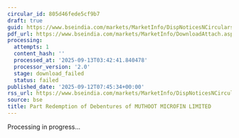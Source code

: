 ```yaml
---
circular_id: 805d46fede5cf9b7
draft: true
guid: https://www.bseindia.com/markets/MarketInfo/DispNoticesNCirculars.aspx?Noticeid={D76D79B4-3F04-41D1-9467-63D589BEC3ED}&noticeno=20250912-27&dt=09/12/2025&icount=27&totcount=103&flag=0
pdf_url: https://www.bseindia.com/markets/MarketInfo/DownloadAttach.aspx?id=20250912-27&attachedId=
processing:
  attempts: 1
  content_hash: ''
  processed_at: '2025-09-13T03:42:41.840478'
  processor_version: '2.0'
  stage: download_failed
  status: failed
published_date: '2025-09-12T07:45:34+00:00'
rss_url: https://www.bseindia.com/markets/MarketInfo/DispNoticesNCirculars.aspx?Noticeid={D76D79B4-3F04-41D1-9467-63D589BEC3ED}&noticeno=20250912-27&dt=09/12/2025&icount=27&totcount=103&flag=0
source: bse
title: Part Redemption of Debentures of MUTHOOT MICROFIN LIMITED
---
```


Processing in progress...
